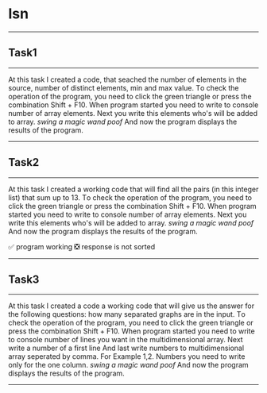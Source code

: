 # lsn
____
 ## Task1
____
At this task I created a code, that seached the number of elements in the source, number of distinct elements, min and max value. 
Тo check the operation of the program, you need to click the green triangle or press the combination Shift + F10.
When program started you need to write to console number of array elements.
Next you write this elements who's will be added to array.
*swing a magic wand*
*poof*
Аnd now the program displays the results of the program.
____
 ## Task2
____
 At this task I created a working code that will find all the pairs (in this integer list) that sum up to 13.
 Тo check the operation of the program, you need to click the green triangle or press the combination Shift + F10.
When program started you need to write to console number of array elements.
Next you write this elements who's will be added to array.
*swing a magic wand*
*poof*
Аnd now the program displays the results of the program.

:white_check_mark: program working
:negative_squared_cross_mark: response is not sorted
____
 ## Task3
____
At this task I created a code a working code that will give us the answer for the following questions: how many separated graphs are in the input.
Тo check the operation of the program, you need to click the green triangle or press the combination Shift + F10.
When program started you need to write to console number of lines you want in the multidimensional array.
Next write a number of a first line
And last write numbers to multidimensional array seperated by comma. For Example 1,2. Numbers you need to write only for the one column.
*swing a magic wand*
*poof*
Аnd now the program displays the results of the program.
____
